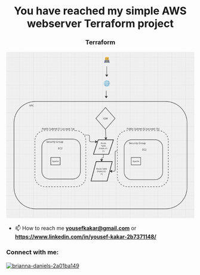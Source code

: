 <h1 align="center">You have reached my simple AWS webserver Terraform project</h1>
<h3 align="center">Terraform</h3>

![alt text](https://github.com/MrSuhSpence/automation/blob/main/Terraform-projects/Terraform-apache-project/tfarch.png)

- 📫 How to reach me **yousefkakar@gmail.com** or **https://www.linkedin.com/in/yousef-kakar-2b7371148/**

<h3 align="left">Connect with me:</h3>
<p align="left">
<a href="*https://www.linkedin.com/in/yousef-kakar-2b7371148" target="blank"><img align="center" src="https://raw.githubusercontent.com/rahuldkjain/github-profile-readme-generator/master/src/images/icons/Social/linked-in-alt.svg" alt="brianna-daniels-2a01ba149" height="30" width="40" /></a>
</p>